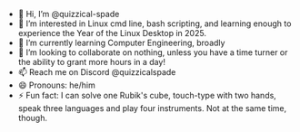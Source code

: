 - 👋 Hi, I’m @quizzical-spade
- 👀 I’m interested in Linux cmd line, bash scripting, and learning enough to experience the Year of the Linux Desktop in 2025.
- 🌱 I’m currently learning Computer Engineering, broadly
- 💞️ I’m looking to collaborate on nothing, unless you have a time turner or the ability to grant more hours in a day!
- 📫 Reach me on Discord @quizzicalspade
- 😄 Pronouns: he/him
- ⚡ Fun fact: I can solve one Rubik's cube, touch-type with two hands, speak three languages and play four instruments. Not at the same time, though.

<!---
quizzical-spade/quizzical-spade is a ✨ special ✨ repository because its `README.md` (this file) appears on your GitHub profile.
You can click the Preview link to take a look at your changes.
--->
